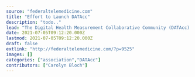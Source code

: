 ```yaml
---
source: "federaltelemedicine.com"
title: "Effort to Launch DATAcc"
description: "todo.."
lead: "The Digital Health Measurement Collaborative Community (DATAcc) is being launched https:datacc.dimesociety.org, to develop best practices and to streamline the fields approaches to measuring health using digital technologies. The DATAcc includes FDA, HHS, and more than 20 organizations hosted by the Digital Medicine Society. DATAcc comprises leaders from across the government, non-profits, and the private sector, ..."
date: 2021-07-05T09:12:20.000Z
lastmod: 2021-07-05T09:12:20.000Z
draft: false
extlink: "http://federaltelemedicine.com/?p=9525"
images: []
categories: ["association","DATAcc"]
contributors: ["Carolyn Bloch"]
---
```


